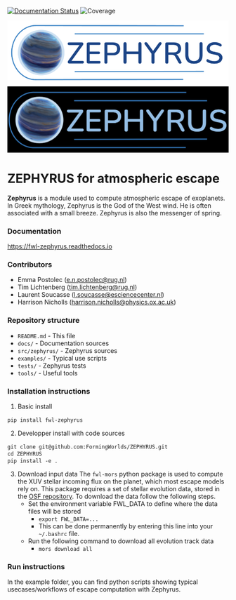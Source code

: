 [![Documentation Status](https://readthedocs.org/projects/fwl-zephyrus/badge/?version=latest)](https://fwl-zephyrus.readthedocs.io/en/latest/?badge=latest)
![Coverage](https://gist.githubusercontent.com/lsoucasse/152250f71914339d24537977e64aba55/raw/covbadge_zephyrus.svg)

![ZEPHYRUS banner](https://raw.githubusercontent.com/FormingWorlds/ZEPHYRUS/main/docs/logo/ZEPHYRUS_logo_white.png#gh-light-mode-only)
![ZEPHYRUS banner](https://raw.githubusercontent.com/FormingWorlds/ZEPHYRUS/main/docs/logo/ZEPHYRUS_logo_black.png#gh-dark-mode-only)


# ZEPHYRUS for atmospheric escape

**Zephyrus** is a module used to compute atmospheric escape of exoplanets. In Greek mythology, Zephyrus is the God of the West wind. He is often associated with a small breeze. Zephyrus is also the messenger of spring. 

### Documentation
https://fwl-zephyrus.readthedocs.io

### Contributors
* Emma Postolec (e.n.postolec@rug.nl)
* Tim Lichtenberg (tim.lichtenberg@rug.nl)
* Laurent Soucasse (l.soucasse@esciencecenter.nl)
* Harrison Nicholls (harrison.nicholls@physics.ox.ac.uk)

### Repository structure
* `README.md`       - This file
* `docs/`           - Documentation sources
* `src/zephyrus/`   - Zephyrus sources
* `examples/`       - Typical use scripts
* `tests/`          - Zephyrus tests
* `tools/`          - Useful tools

### Installation instructions
1. Basic install
```console
pip install fwl-zephyrus
```
2. Developper install with code sources
```console
git clone git@github.com:FormingWorlds/ZEPHYRUS.git
cd ZEPHYRUS
pip install -e .
```
3. Download input data
The `fwl-mors` python package is used to compute the XUV stellar incoming flux on the planet, which most escape models rely on. This package requires a set of stellar evolution data, stored in the [OSF repository](https://osf.io/9u3fb/). To download the data follow the following steps.
    * Set the environment variable FWL_DATA to define where the data files will be stored
        * `export FWL_DATA=...`
        * This can be done permanently by entering this line into your `~/.bashrc` file.
    * Run the following command to download all evolution track data
        * `mors download all`

### Run instructions
In the example folder, you can find python scripts showing typical usecases/workflows of escape computation with Zephyrus.
